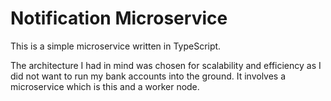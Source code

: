 # Notification Microservice

This is a simple microservice written in TypeScript.

The architecture I had in mind was chosen for scalability and efficiency as I did not want to run my bank accounts into the ground. It involves a microservice which is this and a worker node.
